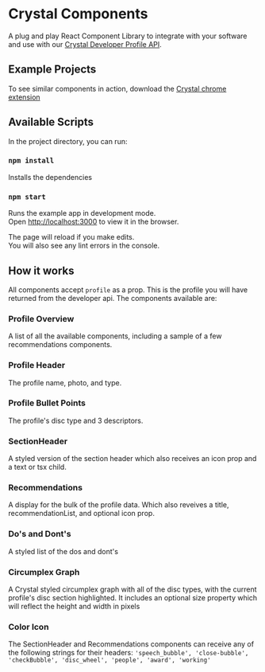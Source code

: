 # Crystal Components

A plug and play React Component Library to integrate with your software and use with our [Crystal Developer Profile API](https://developers.crystalknows.com/).

## Example Projects

To see similar components in action, download the
[Crystal chrome extension](https://chrome.google.com/webstore/detail/crystal/nmaonghoefpmlfgaknnboiekjhfpmajh)

## Available Scripts

In the project directory, you can run:

### `npm install`

Installs the dependencies

### `npm start`

Runs the example app in development mode.\
Open [http://localhost:3000](http://localhost:3000) to view it in the browser.

The page will reload if you make edits.\
You will also see any lint errors in the console.

## How it works

All components accept `profile` as a prop. This is the profile you will have returned from the developer api.
The components available are:

### Profile Overview

A list of all the available components, including a sample of a few recommendations components.

### Profile Header

The profile name, photo, and type.

### Profile Bullet Points

The profile's disc type and 3 descriptors.

### SectionHeader

A styled version of the section header which also receives an icon prop and a text or tsx child.

### Recommendations

A display for the bulk of the profile data. Which also reveives a title, recommendationList, and optional icon prop.

### Do's and Dont's

A styled list of the dos and dont's

### Circumplex Graph

A Crystal styled circumplex graph with all of the disc types, with the current profile's disc section highlighted. It includes an optional size property which will reflect the height and width in pixels

### Color Icon

The SectionHeader and Recommendations components can receive any of the following strings for their headers:
`'speech_bubble', 'close-bubble', 'checkBubble', 'disc_wheel', 'people', 'award', 'working'`
